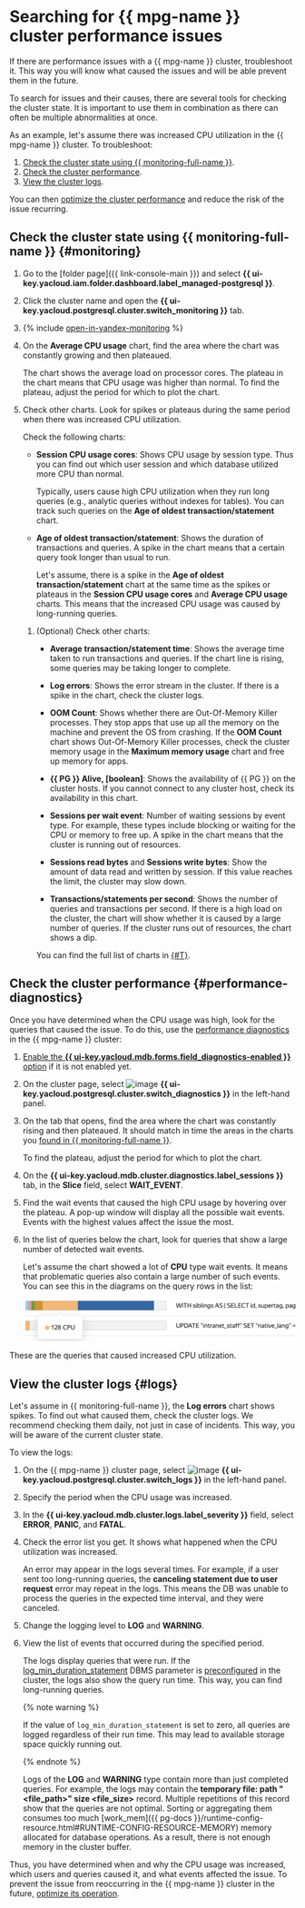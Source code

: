 # Searching for {{ mpg-name }} cluster performance issues

If there are performance issues with a {{ mpg-name }} cluster, troubleshoot it. This way you will know what caused the issues and will be able prevent them in the future.

To search for issues and their causes, there are several tools for checking the cluster state. It is important to use them in combination as there can often be multiple abnormalities at once.

As an example, let's assume there was increased CPU utilization in the {{ mpg-name }} cluster. To troubleshoot:

1. [Check the cluster state using {{ monitoring-full-name }}](#monitoring).
1. [Check the cluster performance](#performance-diagnostics).
1. [View the cluster logs](#logs).

You can then [optimize the cluster performance](../../managed-postgresql/tutorials/profiling.md) and reduce the risk of the issue recurring.

## Check the cluster state using {{ monitoring-full-name }} {#monitoring}

1. Go to the [folder page]({{ link-console-main }}) and select **{{ ui-key.yacloud.iam.folder.dashboard.label_managed-postgresql }}**.
1. Click the cluster name and open the **{{ ui-key.yacloud.postgresql.cluster.switch_monitoring }}** tab.
1. {% include [open-in-yandex-monitoring](../../_includes/mdb/open-in-yandex-monitoring.md) %}
1. On the **Average CPU usage** chart, find the area where the chart was constantly growing and then plateaued.

   The chart shows the average load on processor cores. The plateau in the chart means that CPU usage was higher than normal. To find the plateau, adjust the period for which to plot the chart.

1. Check other charts. Look for spikes or plateaus during the same period when there was increased CPU utilization.

   Check the following charts:

   * **Session CPU usage cores**: Shows CPU usage by session type. Thus you can find out which user session and which database utilized more CPU than normal.

      Typically, users cause high CPU utilization when they run long queries (e.g., analytic queries without indexes for tables). You can track such queries on the **Age of oldest transaction/statement** chart.

   * **Age of oldest transaction/statement**: Shows the duration of transactions and queries. A spike in the chart means that a certain query took longer than usual to run.

      Let's assume, there is a spike in the **Age of oldest transaction/statement** chart at the same time as the spikes or plateaus in the **Session CPU usage cores** and **Average CPU usage** charts. This means that the increased CPU usage was caused by long-running queries.

   1. (Optional) Check other charts:

      * **Average transaction/statement time**: Shows the average time taken to run transactions and queries. If the chart line is rising, some queries may be taking longer to complete.

      * **Log errors**: Shows the error stream in the cluster. If there is a spike in the chart, check the cluster logs.

      * **OOM Count**: Shows whether there are Out-Of-Memory Killer processes. They stop apps that use up all the memory on the machine and prevent the OS from crashing. If the **OOM Count** chart shows Out-Of-Memory Killer processes, check the cluster memory usage in the **Maximum memory usage** chart and free up memory for apps.

      * **{{ PG }} Alive, [boolean]**: Shows the availability of {{ PG }} on the cluster hosts. If you cannot connect to any cluster host, check its availability in this chart.

      * **Sessions per wait event**: Number of waiting sessions by event type. For example, these types include blocking or waiting for the CPU or memory to free up. A spike in the chart means that the cluster is running out of resources.

      * **Sessions read bytes** and **Sessions write bytes**: Show the amount of data read and written by session. If this value reaches the limit, the cluster may slow down.

      * **Transactions/statements per second**: Shows the number of queries and transactions per second. If there is a high load on the cluster, the chart will show whether it is caused by a large number of queries. If the cluster runs out of resources, the chart shows a dip.

      You can find the full list of charts in [{#T}](../../managed-postgresql/operations/monitoring.md).

## Check the cluster performance {#performance-diagnostics}

Once you have determined when the CPU usage was high, look for the queries that caused the issue. To do this, use the [performance diagnostics](../../managed-postgresql/operations/performance-diagnostics.md) in the {{ mpg-name }} cluster:

1. [Enable the **{{ ui-key.yacloud.mdb.forms.field_diagnostics-enabled }}** option](../../managed-postgresql/operations/update.md#change-additional-settings) if it is not enabled yet.
1. On the cluster page, select ![image](../../_assets/console-icons/heart-pulse.svg) **{{ ui-key.yacloud.postgresql.cluster.switch_diagnostics }}** in the left-hand panel.
1. On the tab that opens, find the area where the chart was constantly rising and then plateaued. It should match in time the areas in the charts you [found in {{ monitoring-full-name }}](#monitoring).

   To find the plateau, adjust the period for which to plot the chart.

1. On the **{{ ui-key.yacloud.mdb.cluster.diagnostics.label_sessions }}** tab, in the **Slice** field, select **WAIT_EVENT**.
1. Find the wait events that caused the high CPU usage by hovering over the plateau. A pop-up window will display all the possible wait events. Events with the highest values affect the issue the most.
1. In the list of queries below the chart, look for queries that show a large number of detected wait events.

   Let's assume the chart showed a lot of **CPU** type wait events. It means that problematic queries also contain a large number of such events. You can see this in the diagrams on the query rows in the list:

   ![image](../../_assets/managed-postgresql/statement-in-performance-diagnostics.jpeg)

These are the queries that caused increased CPU utilization.

## View the cluster logs {#logs}

Let's assume in {{ monitoring-full-name }}, the **Log errors** chart shows spikes. To find out what caused them, check the cluster logs. We recommend checking them daily, not just in case of incidents. This way, you will be aware of the current cluster state.

To view the logs:

1. On the {{ mpg-name }} cluster page, select ![image](../../_assets/console-icons/receipt.svg) **{{ ui-key.yacloud.postgresql.cluster.switch_logs }}** in the left-hand panel.
1. Specify the period when the CPU usage was increased.
1. In the **{{ ui-key.yacloud.mdb.cluster.logs.label_severity }}** field, select **ERROR**, **PANIC**, and **FATAL**.
1. Check the error list you get. It shows what happened when the CPU utilization was increased.

   An error may appear in the logs several times. For example, if a user sent too long-running queries, the **canceling statement due to user request** error may repeat in the logs. This means the DB was unable to process the queries in the expected time interval, and they were canceled.

1. Change the logging level to **LOG** and **WARNING**.
1. View the list of events that occurred during the specified period.

   The logs display queries that were run. If the [log_min_duration_statement](../../managed-postgresql/concepts/settings-list.md#setting-log-min-duration-statement) DBMS parameter is [preconfigured](../../managed-postgresql/operations/update.md#change-postgresql-config) in the cluster, the logs also show the query run time. This way, you can find long-running queries.

   {% note warning %}

   If the value of `log_min_duration_statement` is set to zero, all queries are logged regardless of their run time. This may lead to available storage space quickly running out.

   {% endnote %}

   Logs of the **LOG** and **WARNING** type contain more than just completed queries. For example, the logs may contain the **temporary file: path "<file_path>" size <file_size>** record. Multiple repetitions of this record show that the queries are not optimal. Sorting or aggregating them consumes too much [work_mem]({{ pg-docs }}/runtime-config-resource.html#RUNTIME-CONFIG-RESOURCE-MEMORY) memory allocated for database operations. As a result, there is not enough memory in the cluster buffer.

Thus, you have determined when and why the CPU usage was increased, which users and queries caused it, and what events affected the issue. To prevent the issue from reoccurring in the {{ mpg-name }} cluster in the future, [optimize its operation](../../managed-postgresql/tutorials/profiling.md).

